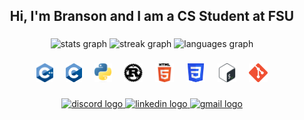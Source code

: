 <h2 align="center">Hi, I'm Branson and I am a CS Student at FSU</h2>

###

<div align="center">
  <img src="https://github-readme-stats.vercel.app/api?username=bransoned&hide_title=false&hide_rank=false&show_icons=true&include_all_commits=true&count_private=true&disable_animations=false&theme=buefy&locale=en&hide_border=false" height="150" alt="stats graph"  />
  <img src="https://streak-stats.demolab.com?user=bransoned&locale=en&mode=daily&theme=buefy&hide_border=false&border_radius=5" height="150" alt="streak graph"  />
  <img src="https://github-readme-stats.vercel.app/api/top-langs?username=bransoned&locale=en&hide_title=false&layout=compact&card_width=320&langs_count=5&theme=buefy&hide_border=false" height="150" alt="languages graph"  />
</div>

###

<div align="center">
  <img src="static/C++_logo.png" height="30" alt="cplusplus logo"  />
  <img width="12" />
  <img src="static/C_logo.png" height="30" alt="c logo"  />
  <img width="12" />
  <img src="static/Python_logo.png" height="30" alt="python logo"  />
  <img width="12" />
  <img src="static/Rust_logo.png" height="30" alt="rust logo"  />
  <img width="12" />
  <img src="static/HTML5_logo.png" height="30" alt="html5 logo"  />
  <img width="12" />
  <img src="static/CSS3_logo.png" height="30" alt="css3 logo"  />
  <img width="12" />
  <img src="static/Bash_logo.png" height="30" alt="bash logo"  />
  <img width="12" />
  <img src="static/Git_logo.png" height="30" alt="git logo"  />
</div>

###

<div align="center">
  
  <a href="https://discordapp.com/users/b.ranson" target="_blank">
    <img src="https://img.shields.io/static/v1?message=Discord&logo=discord&label=&color=7289DA&logoColor=white&labelColor=&style=for-the-badge" height="35" alt="discord logo"  />
  </a>
  
  <a href= "https://www.linkedin.com/in/bransonb" target="_blank">
    <img src="https://img.shields.io/static/v1?message=LinkedIn&logo=linkedin&label=&color=0077B5&logoColor=white&labelColor=&style=for-the-badge" height="35" alt="linkedin logo"  />
  </a>

  <a href="MAILTO:bransoninternships@gmail.com" target="_blank">
    <img src="https://img.shields.io/static/v1?message=Gmail&logo=gmail&label=&color=D14836&logoColor=white&labelColor=&style=for-the-badge" height="35" alt="gmail logo"  />
  </a>
</div>

###
<!---
bransoned/bransoned is a ✨ special ✨ repository because its `README.md` (this file) appears on your GitHub profile.
You can click the Preview link to take a look at your changes.
--->
